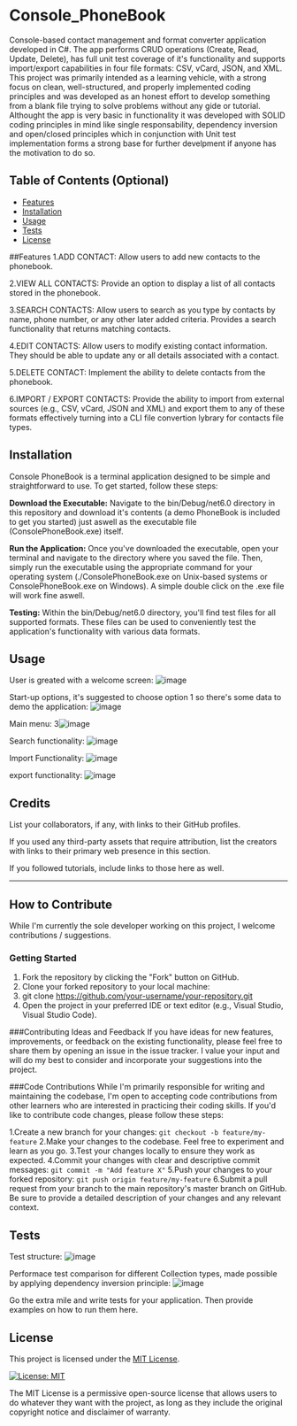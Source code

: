 # Console_PhoneBook
Console-based contact management and format converter application developed in C#. The app performs CRUD operations (Create, Read, Update, Delete), has full unit test coverage of it's functionality and supports import/export capabilities in four file formats: CSV, vCard, JSON, and XML.
This project was primarily intended as a learning vehicle, with a strong focus on clean, well-structured, and properly implemented coding principles and was developed as an honest effort to develop something from a blank file trying to solve problems without any gide or tutorial.
Althought the app is very basic in functionality it was developed with SOLID coding principles in mind like single responsability, dependency inversion and open/closed principles which in conjunction with Unit test implementation forms a strong base for further develpment if anyone has the motivation to do so.

## Table of Contents (Optional)

- [Features](#Features)
- [Installation](#installation)
- [Usage](#usage)
- [Tests](#tests)
- [License](#license)

##Features
1.ADD CONTACT: Allow users to add new contacts to the phonebook.

2.VIEW ALL CONTACTS: Provide an option to display a list of all contacts stored in the phonebook.

3.SEARCH CONTACTS: Allow users to search as you type by contacts by name, phone number, or any other later added criteria. Provides a search functionality that returns matching contacts.

4.EDIT CONTACTS: Allow users to modify existing contact information. They should be able to update any or all details associated with a contact.

5.DELETE CONTACT: Implement the ability to delete contacts from the phonebook.

6.IMPORT / EXPORT CONTACTS: Provide the ability to import from external sources (e.g., CSV, vCard, JSON and XML) and export them to any of these formats effectively  turning into a CLI file convertion lybrary for contacts file types.


## Installation

Console PhoneBook is a terminal application designed to be simple and straightforward to use. To get started, follow these steps:

**Download the Executable:** Navigate to the bin/Debug/net6.0 directory in this repository and download it's contents (a demo PhoneBook is included to get you started) just aswell as the executable file (ConsolePhoneBook.exe) itself.

**Run the Application:** Once you've downloaded the executable, open your terminal and navigate to the directory where you saved the file. Then, simply run the executable using the appropriate command for your operating system (./ConsolePhoneBook.exe on Unix-based systems or ConsolePhoneBook.exe on Windows). A simple double click on the .exe file will work fine aswell.

**Testing:** Within the bin/Debug/net6.0 directory, you'll find test files for all supported formats. These files can be used to conveniently test the application's functionality with various data formats.


## Usage

User is greated with a welcome screen:
![image](https://github.com/user-attachments/assets/d0b4225f-2c79-4340-8c84-249bf7847513)

Start-up options, it's suggested to choose option 1 so there's some data to demo the application:
![image](https://github.com/user-attachments/assets/e55ea84e-68ed-4dd1-a016-a33e05fde5df)

Main menu:
3![image](https://github.com/user-attachments/assets/9410d8c1-943a-4bd9-9342-bc682f921a91)

Search functionality:
![image](https://github.com/user-attachments/assets/13420c52-2a3a-48d2-aad4-697658f827ad)

Import Functionality:
![image](https://github.com/user-attachments/assets/2099aaad-4bf5-40ff-8f17-01ddfd06eb96)

export functionality:
![image](https://github.com/user-attachments/assets/77610548-6696-48b4-9463-f27bf21e86c6)


## Credits

List your collaborators, if any, with links to their GitHub profiles.

If you used any third-party assets that require attribution, list the creators with links to their primary web presence in this section.

If you followed tutorials, include links to those here as well.



---



## How to Contribute

While I'm currently the sole developer working on this project, I welcome contributions / suggestions.

### Getting Started

1. Fork the repository by clicking the "Fork" button on GitHub.
2. Clone your forked repository to your local machine:
3. git clone https://github.com/your-username/your-repository.git
4. Open the project in your preferred IDE or text editor (e.g., Visual Studio, Visual Studio Code).

###Contributing Ideas and Feedback
If you have ideas for new features, improvements, or feedback on the existing functionality, please feel free to share them by opening an issue in the issue tracker. I value your input and will do my best to consider and incorporate your suggestions into the project.

###Code Contributions
While I'm primarily responsible for writing and maintaining the codebase, I'm open to accepting code contributions from other learners who are interested in practicing their coding skills. If you'd like to contribute code changes, please follow these steps:

1.Create a new branch for your changes:
    `git checkout -b feature/my-feature`
2.Make your changes to the codebase. Feel free to experiment and learn as you go.
3.Test your changes locally to ensure they work as expected.
4.Commit your changes with clear and descriptive commit messages:
    `git commit -m "Add feature X"`
5.Push your changes to your forked repository:
    `git push origin feature/my-feature`
6.Submit a pull request from your branch to the main repository's master branch on GitHub. Be sure to provide a detailed description of your changes and any relevant context.


## Tests

Test structure:
![image](https://github.com/user-attachments/assets/735fdba7-b8f3-4456-b86a-afb024848f05)


Performace test comparison for different Collection types, made possible by applying dependency inversion principle:
![image](https://github.com/user-attachments/assets/5f8d3cc7-cf42-4cb3-91cc-94d1fe7583f7)


Go the extra mile and write tests for your application. Then provide examples on how to run them here.

## License
This project is licensed under the [MIT License](LICENSE).

[![License: MIT](https://img.shields.io/badge/License-MIT-yellow.svg)](https://opensource.org/licenses/MIT)

The MIT License is a permissive open-source license that allows users to do whatever they want with the project, as long as they include the original copyright notice and disclaimer of warranty.
